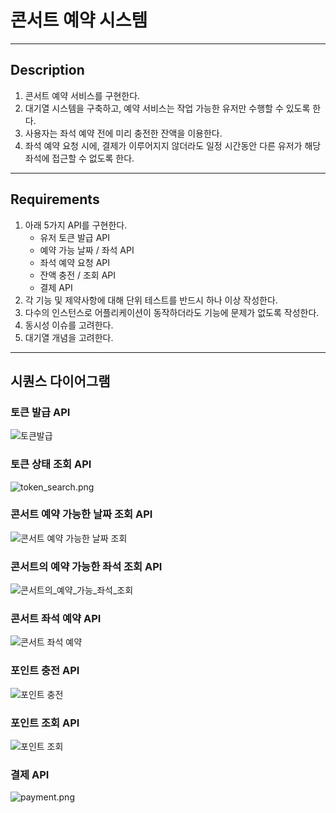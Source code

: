 # 콘서트 예약 시스템

---

## Description

1. 콘서트 예약 서비스를 구현한다.
2. 대기열 시스템을 구축하고, 예약 서비스는 작업 가능한 유저만 수행할 수 있도록 한다.
3. 사용자는 좌석 예약 전에 미리 충전한 잔액을 이용한다.
4. 좌석 예약 요청 시에, 결제가 이루어지지 않더라도 일정 시간동안 다른 유저가 해당 좌석에 접근할 수 없도록 한다.

---

## Requirements

1. 아래 5가지 API를 구현한다.
    - 유저 토큰 발급 API
    - 예약 가능 날짜 / 좌석 API
    - 좌석 예약 요청 API
    - 잔액 충전 / 조회 API
    - 결제 API
2. 각 기능 및 제약사항에 대해 단위 테스트를 반드시 하나 이상 작성한다.
3. 다수의 인스턴스로 어플리케이션이 동작하더라도 기능에 문제가 없도록 작성한다.
4. 동시성 이슈를 고려한다.
5. 대기열 개념을 고려한다.

---

## 시퀀스 다이어그램

### 토큰 발급 API

![토큰발급](token_generate.png)

### 토큰 상태 조회 API

![token_search.png](token_search.png)

### 콘서트 예약 가능한 날짜 조회 API

![콘서트 예약 가능한 날짜 조회](reservation_possible_datetime.png)

### 콘서트의 예약 가능한 좌석 조회 API

![콘서트의_예약_가능_좌석_조회](reservation_possible_seat.png)

### 콘서트 좌석 예약 API

![콘서트 좌석 예약](reservation.png)

### 포인트 충전 API

![포인트 충전](point_charge.png)

### 포인트 조회 API

![포인트 조회](point_search.png)

### 결제 API

![payment.png](payment.png)



